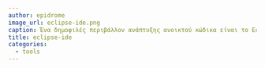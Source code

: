 ```yaml
---
author: epidrome
image_url: eclipse-ide.png
caption: Ένα δημοφιλές περιβάλλον ανάπτυξης ανοικτού κώδικα είναι το Eclipse.
title: eclipse-ide
categories:
  - tools
---
```

